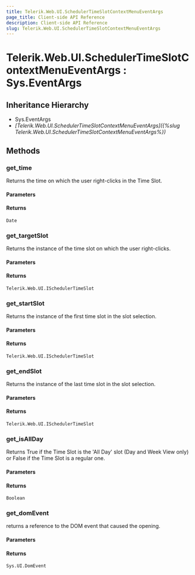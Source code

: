 ```yaml
---
title: Telerik.Web.UI.SchedulerTimeSlotContextMenuEventArgs
page_title: Client-side API Reference
description: Client-side API Reference
slug: Telerik.Web.UI.SchedulerTimeSlotContextMenuEventArgs
---
```


# Telerik.Web.UI.SchedulerTimeSlotContextMenuEventArgs : Sys.EventArgs

## Inheritance Hierarchy

* Sys.EventArgs
* *[Telerik.Web.UI.SchedulerTimeSlotContextMenuEventArgs]({%slug Telerik.Web.UI.SchedulerTimeSlotContextMenuEventArgs%})*

## Methods

### get_time

Returns the time on which the user right-clicks in the Time Slot.

#### Parameters

#### Returns

`Date`

### get_targetSlot

Returns the instance of the time slot on which the user right-clicks.

#### Parameters

#### Returns

`Telerik.Web.UI.ISchedulerTimeSlot`

### get_startSlot

Returns the instance of the first time slot in the slot selection.

#### Parameters

#### Returns

`Telerik.Web.UI.ISchedulerTimeSlot`

### get_endSlot

Returns the instance of the last time slot in the slot selection.

#### Parameters

#### Returns

`Telerik.Web.UI.ISchedulerTimeSlot`

### get_isAllDay

Returns True if the Time Slot is the 'All Day' slot (Day and Week View only) or False if the Time Slot is a regular one. 

#### Parameters

#### Returns

`Boolean`

###  get_domEvent

returns a reference to the DOM event that caused the opening.

#### Parameters

#### Returns

`Sys.UI.DomEvent`